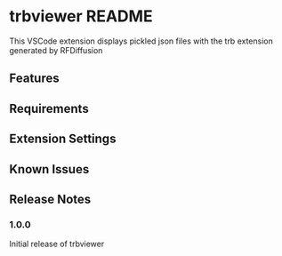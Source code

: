 # trbviewer README

This VSCode extension displays pickled json files with the trb extension generated by RFDiffusion

## Features



## Requirements


## Extension Settings


## Known Issues


## Release Notes


### 1.0.0

Initial release of trbviewer


